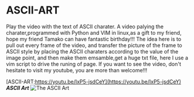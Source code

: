 # ASCII-ART
Play the video with the text of ASCII charater. A video palying the charater,programmed with Python and VIM in linux,as a gift to my friend, hope my friend Tamako can have fantastic birthday!!!
The idea here is to pull out every frame of the video, and transfer the picture of the frame to ASCII style by placing the ASCII charaters according to the value of the image point, and then make them emsamble,get a huge txt file, here I use a vim script to drive the runing of page.
If you want to see the video, don't hesitate to visit my youtube, you are more than welcome!!!  

[ASCII-ART:https://youtu.be/IxP5-jsdCeY](https://youtu.be/IxP5-jsdCeY)  
***ASCII Art***
![The ASCII Art](https://github.com/kyle662606957/ASCII-ART/blob/master/For%20Tamako.PNG)
